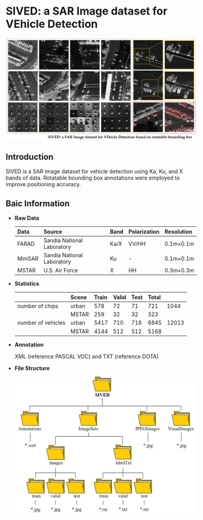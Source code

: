 # SIVED: a SAR Image dataset for VEhicle Detection
![](cover.png)
## Introduction
SIVED is a SAR image dataset for vehicle detection using Ka, Ku, and X bands of data. Rotatable bounding box annotations were employed to improve positioning accuracy.
## Baic Information
- **Raw Data**

   |Data|Source|Band|Polarization|Resolution|
   | --- | --- | --- | --- | --- |
   |FARAD|Sandia National Laboratory|Ka/X|VV/HH|0.1m×0.1m|
   |MiniSAR|Sandia National Laboratory|Ku|-|0.1m×0.1m|
   |MSTAR|U.S. Air Force|X|HH|0.3m×0.3m|


- **Statistics**  

   |  |Scene|Train|Valid|Test|Total|  |
   | --- | --- | --- | --- | --- | --- | --- |
   | number of chips |urban|578|72|71|721|1044|
   |   |MSTAR|259|32|32|323| |
   | number of vehicles |urban|5417|710|718|6845|12013|
   |   |MSTAR|4144|512|512|5168| |

- **Annotation**  

   XML (reference PASCAL VOC) and TXT (reference DOTA)

- **File Structure** 

  ![](filestruc.jpg)